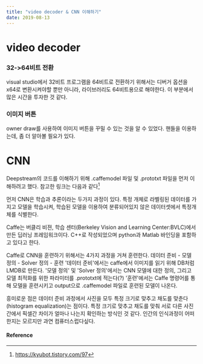 ```yaml
---
title: "video decoder & CNN 이해하기"
date: 2019-08-13
---
```

video decoder
=====================
### 32->64비트 전환
visual studio에서 32비트 프로그램을 64비트로 전환하기 위해서는 디버거 옵션을 x64로 변환시켜야할 뿐만 아니라,
라이브러리도 64비트용으로 해야한다. 이 부분에서 많은 시간을 투자한 것 같다.


### 이미지 버튼
owner draw를 사용하여 이미지 버튼을 꾸밀 수 있는 것을 알 수 있었다. 핸들을 이용하는데, 좀 더 알아볼 필요가 있다.


CNN
=================
Deepstream의 코드를 이해하기 위해 .caffemodel 파일 및 .prototxt 파일을 먼저 이해하려고 했다.
참고한 링크는 다음과 같다[^1]

먼저 CNN은 학습과 추론이라는 두가지 과정이 있다.
특정 개체로 라벨링된 데이터를 가지고 모델을 학습시켜, 학습된 모델을 이용하여 분류되어있지 않은 데이터셋에서 특정개체를 식별한다.

Caffe는 버클리 비젼, 학습 센터(Berkeley Vision and Learning Center:BVLC)에서 만든 딥러닝 프레임워크이다.
C++로 작성되었으며 python과 Matlab 바인딩을 포함하고 있다고 한다.

Caffe로 CNN을 훈련하기 위해서는 4가지 과정을 거쳐 훈련한다.
데이터 준비 - 모델 정의 - Solver 정의 - 훈련
'데이터 준비'에서는 caffe에서 이미지를 읽기 위해 DB처럼 LMDB로 만든다.
'모델 정의' 및 'Solver 정의'에서는 CNN 모델에 대한 정의, 그리고 모델 최적화를 위한 파라미터를 .prototxt에 적는다(?)
'훈련'에서는 Caffe 명령어를 통해 모델을 훈련시키고 output으로 .caffemodel 파일로 훈련된 모델이 나온다.

흥미로운 점은
데이터 준비 과정에서 사진을 모두 특정 크기로 맞추고 채도를 맞춘다(histogram equalization)는 점이다.
특정 크기로 맞추고 채도를 맞춰 서로 다른 사진간에서 픽셀간 차이가 얼마나 나는지 확인하는 방식인 것 같다.
인간의 인식과정이 어떠한지는 모르지만 과연 컴퓨터스럽다싶다.





#### Reference
[^1]:https://kyubot.tistory.com/97
